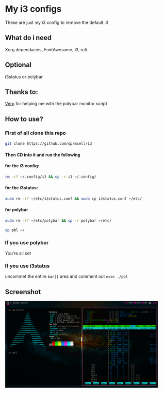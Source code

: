 # My i3 configs

These are just my i3 config to remove the default i3

## What do i need

Xorg dependacies, FontAwesome, i3, rofi

## Optional

i3status or polybar

## Thanks to:

[Verq](https://github.com/CordlessCoder) for helping me with the polybar monitor script

## How to use?

### First of all clone this repo
```sh
git clone https://github.com/sprmcell/i3
```
#### Then CD into it and run the following

#### for the i3 config:
```sh
rm -rf ~/.config/i3 && cp -r i3 ~/.config/
```

#### for the i3status:
```sh
sudo rm -rf ~/etc/i3status.conf && sudo cp i3status.conf ~/etc/
```

#### for polybar

```sh
sudo rm -rf ~/etc/polybar && cp -r polybar ~/etc/
```
```sh
cp pbl ~/
```

### If you use polybar

You're all set

### If you use i3status

uncommet the entire `bar{}` area and comment out `exec ./pbl`

## Screenshot

![i love you](https://github.com/sprmcell/i3/blob/main/screenshot.png)
